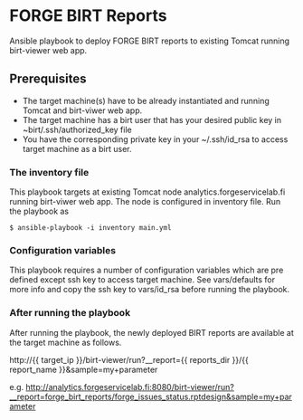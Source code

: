 FORGE BIRT Reports
==================

Ansible playbook to deploy FORGE BIRT reports to existing Tomcat running birt-viewer web app.

Prerequisites
-------------

- The target machine(s) have to be already instantiated and running Tomcat and birt-viwer web app.
- The target machine has a birt user that has your desired public key in ~birt/.ssh/authorized_key file
- You have the corresponding private key in your ~/.ssh/id_rsa to access target machine as a birt user.

### The inventory file

This playbook targets at existing Tomcat node analytics.forgeservicelab.fi running birt-viwer web app. The node is configured in inventory file. Run the playbook as

    $ ansible-playbook -i inventory main.yml 

### Configuration variables

This playbook requires a number of configuration variables which are pre defined except ssh key to access target machine. See vars/defaults for more info and copy the ssh key to vars/id_rsa before running the playbook.

### After running the playbook

After running the playbook, the newly deployed BIRT reports are available at the target machine as follows.

   http://{{ target_ip }}/birt-viewer/run?__report={{ reports_dir }}/{{ report_name }}&sample=my+parameter   

   e.g.
   http://analytics.forgeservicelab.fi:8080/birt-viewer/run?__report=forge_birt_reports/forge_issues_status.rptdesign&sample=my+parameter

